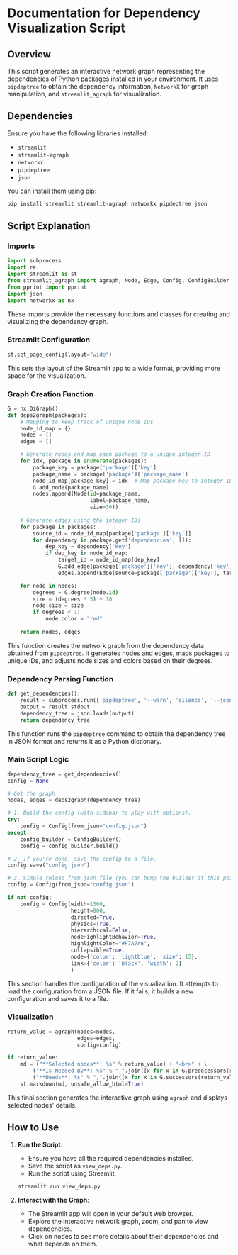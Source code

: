 

# Documentation for Dependency Visualization Script

## Overview

This script generates an interactive network graph representing the dependencies of Python packages installed in your environment. It uses `pipdeptree` to obtain the dependency information, `NetworkX` for graph manipulation, and `streamlit_agraph` for visualization.

## Dependencies

Ensure you have the following libraries installed:
- `streamlit`
- `streamlit-agraph`
- `networkx`
- `pipdeptree`
- `json`

You can install them using pip:
```sh
pip install streamlit streamlit-agraph networkx pipdeptree json
```

## Script Explanation

### Imports
```python
import subprocess
import re
import streamlit as st
from streamlit_agraph import agraph, Node, Edge, Config, ConfigBuilder
from pprint import pprint
import json
import networkx as nx
```
These imports provide the necessary functions and classes for creating and visualizing the dependency graph.

### Streamlit Configuration
```python
st.set_page_config(layout="wide")
```
This sets the layout of the Streamlit app to a wide format, providing more space for the visualization.

### Graph Creation Function
```python
G = nx.DiGraph()
def deps2graph(packages):
    # Mapping to keep track of unique node IDs
    node_id_map = {}
    nodes = []
    edges = []

    # Generate nodes and map each package to a unique integer ID
    for idx, package in enumerate(packages):
        package_key = package['package']['key']
        package_name = package['package']['package_name']
        node_id_map[package_key] = idx  # Map package key to integer ID
        G.add_node(package_name)
        nodes.append(Node(id=package_name,
                          label=package_name,
                          size=30))
        
    # Generate edges using the integer IDs
    for package in packages:
        source_id = node_id_map[package['package']['key']]
        for dependency in package.get('dependencies', []):
            dep_key = dependency['key']
            if dep_key in node_id_map:
                target_id = node_id_map[dep_key]
                G.add_edge(package['package']['key'], dependency['key'])
                edges.append(Edge(source=package['package']['key'], target=dependency['key']))

    for node in nodes:
        degrees = G.degree(node.id)
        size = (degrees * 5) + 10
        node.size = size
        if degrees < 1:
            node.color = "red"
                    
    return nodes, edges
```
This function creates the network graph from the dependency data obtained from `pipdeptree`. It generates nodes and edges, maps packages to unique IDs, and adjusts node sizes and colors based on their degrees.

### Dependency Parsing Function
```python
def get_dependencies():
    result = subprocess.run(['pipdeptree', '--warn', 'silence', '--json'], stdout=subprocess.PIPE, text=True)
    output = result.stdout
    dependency_tree = json.loads(output)
    return dependency_tree
```
This function runs the `pipdeptree` command to obtain the dependency tree in JSON format and returns it as a Python dictionary.

### Main Script Logic
```python
dependency_tree = get_dependencies()
config = None

# Get the graph
nodes, edges = deps2graph(dependency_tree)

# 1. Build the config (with sidebar to play with options).
try:
    config = Config(from_json="config.json")
except:
    config_builder = ConfigBuilder()
    config = config_builder.build()

# 2. If you're done, save the config to a file.
config.save("config.json")

# 3. Simple reload from json file (you can bump the builder at this point.)
config = Config(from_json="config.json")

if not config:
    config = Config(width=1300,
                    height=800,
                    directed=True, 
                    physics=True, 
                    hierarchical=False,
                    nodeHighlightBehavior=True,
                    highlightColor="#F7A7A6",
                    collapsible=True,
                    node={'color': 'lightblue', 'size': 15},
                    link={'color': 'black', 'width': 2}
                    )
```
This section handles the configuration of the visualization. It attempts to load the configuration from a JSON file. If it fails, it builds a new configuration and saves it to a file.

### Visualization
```python
return_value = agraph(nodes=nodes, 
                      edges=edges, 
                      config=config)

if return_value:    
    md = ("**Selected nodes**: %s" % return_value) + "<br>" + \
        ("**Is Needed By**: %s" % ",".join([x for x in G.predecessors(return_value)]) + "<br>") + \
        ("**Needs**: %s" % ",".join([x for x in G.successors(return_value)])) 
    st.markdown(md, unsafe_allow_html=True)
```
This final section generates the interactive graph using `agraph` and displays selected nodes' details.

## How to Use

1. **Run the Script**:
   - Ensure you have all the required dependencies installed.
   - Save the script as `view_deps.py`.
   - Run the script using Streamlit:
   ```sh
   streamlit run view_deps.py
   ```

2. **Interact with the Graph**:
   - The Streamlit app will open in your default web browser.
   - Explore the interactive network graph, zoom, and pan to view dependencies.
   - Click on nodes to see more details about their dependencies and what depends on them.
